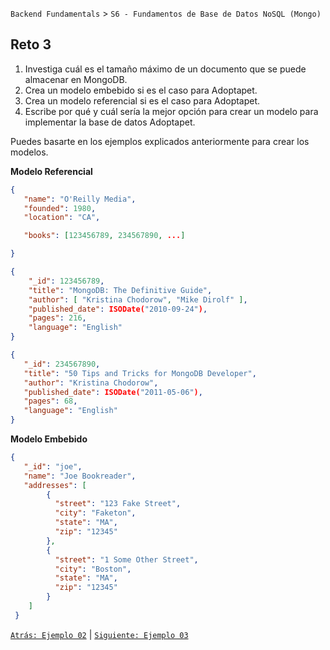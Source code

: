 `Backend Fundamentals` > `S6 - Fundamentos de Base de Datos NoSQL (Mongo)` 
	
## Reto 3


1. Investiga cuál es el tamaño máximo de un documento que se puede almacenar en MongoDB.
2. Crea un modelo embebido si es el caso para Adoptapet.
3. Crea un modelo referencial si es el caso para Adoptapet.
4. Escribe por qué y cuál sería la mejor opción para crear un modelo para implementar la base de datos Adoptapet.

Puedes basarte en los ejemplos explicados anteriormente para crear los modelos.

**Modelo Referencial**

```json
{
   "name": "O'Reilly Media",
   "founded": 1980,
   "location": "CA",

   "books": [123456789, 234567890, ...]

}

{
    "_id": 123456789,
    "title": "MongoDB: The Definitive Guide",
    "author": [ "Kristina Chodorow", "Mike Dirolf" ],
    "published_date": ISODate("2010-09-24"),
    "pages": 216,
    "language": "English"
}

{
   "_id": 234567890,
   "title": "50 Tips and Tricks for MongoDB Developer",
   "author": "Kristina Chodorow",
   "published_date": ISODate("2011-05-06"),
   "pages": 68,
   "language": "English"
}
```

**Modelo Embebido**

```json
{
   "_id": "joe",
   "name": "Joe Bookreader",
   "addresses": [
        {
          "street": "123 Fake Street",
          "city": "Faketon",
          "state": "MA",
          "zip": "12345"
        },
        {
          "street": "1 Some Other Street",
          "city": "Boston",
          "state": "MA",
          "zip": "12345"
        }
    ]
 }
```

[`Atrás: Ejemplo 02`](https://github.com/beduExpert/A2-Backend-Fundamentals-2020/tree/master/Sesion-06/Ejemplo-02) | [`Siguiente: Ejemplo 03`](https://github.com/beduExpert/A2-Backend-Fundamentals-2020/tree/master/Sesion-06/Ejemplo-03)
